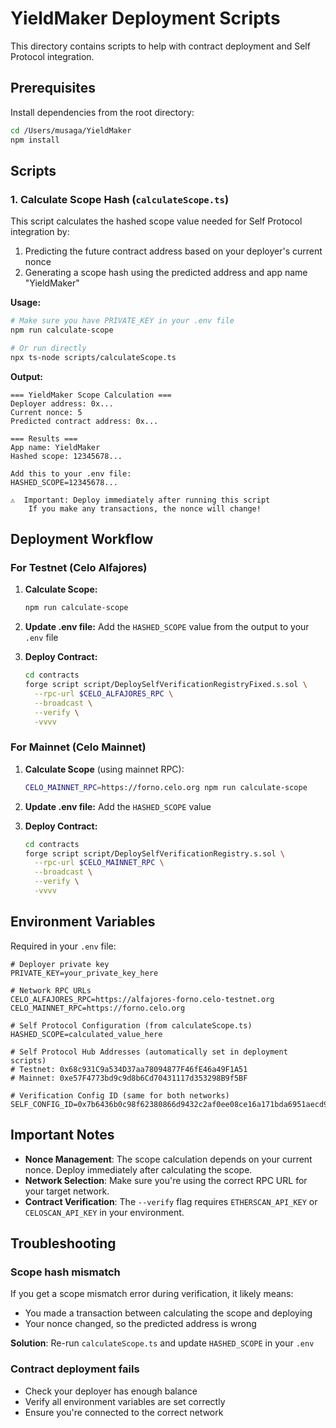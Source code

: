 # YieldMaker Deployment Scripts

This directory contains scripts to help with contract deployment and Self Protocol integration.

## Prerequisites

Install dependencies from the root directory:

```bash
cd /Users/musaga/YieldMaker
npm install
```

## Scripts

### 1. Calculate Scope Hash (`calculateScope.ts`)

This script calculates the hashed scope value needed for Self Protocol integration by:
1. Predicting the future contract address based on your deployer's current nonce
2. Generating a scope hash using the predicted address and app name "YieldMaker"

**Usage:**

```bash
# Make sure you have PRIVATE_KEY in your .env file
npm run calculate-scope

# Or run directly
npx ts-node scripts/calculateScope.ts
```

**Output:**
```
=== YieldMaker Scope Calculation ===
Deployer address: 0x...
Current nonce: 5
Predicted contract address: 0x...

=== Results ===
App name: YieldMaker
Hashed scope: 12345678...

Add this to your .env file:
HASHED_SCOPE=12345678...

⚠️  Important: Deploy immediately after running this script
    If you make any transactions, the nonce will change!
```

## Deployment Workflow

### For Testnet (Celo Alfajores)

1. **Calculate Scope:**
   ```bash
   npm run calculate-scope
   ```

2. **Update .env file:**
   Add the `HASHED_SCOPE` value from the output to your `.env` file

3. **Deploy Contract:**
   ```bash
   cd contracts
   forge script script/DeploySelfVerificationRegistryFixed.s.sol \
     --rpc-url $CELO_ALFAJORES_RPC \
     --broadcast \
     --verify \
     -vvvv
   ```

### For Mainnet (Celo Mainnet)

1. **Calculate Scope** (using mainnet RPC):
   ```bash
   CELO_MAINNET_RPC=https://forno.celo.org npm run calculate-scope
   ```

2. **Update .env file:**
   Add the `HASHED_SCOPE` value

3. **Deploy Contract:**
   ```bash
   cd contracts
   forge script script/DeploySelfVerificationRegistry.s.sol \
     --rpc-url $CELO_MAINNET_RPC \
     --broadcast \
     --verify \
     -vvvv
   ```

## Environment Variables

Required in your `.env` file:

```env
# Deployer private key
PRIVATE_KEY=your_private_key_here

# Network RPC URLs
CELO_ALFAJORES_RPC=https://alfajores-forno.celo-testnet.org
CELO_MAINNET_RPC=https://forno.celo.org

# Self Protocol Configuration (from calculateScope.ts)
HASHED_SCOPE=calculated_value_here

# Self Protocol Hub Addresses (automatically set in deployment scripts)
# Testnet: 0x68c931C9a534D37aa78094877F46fE46a49F1A51
# Mainnet: 0xe57F4773bd9c9d8b6Cd70431117d353298B9f5BF

# Verification Config ID (same for both networks)
SELF_CONFIG_ID=0x7b6436b0c98f62380866d9432c2af0ee08ce16a171bda6951aecd95ee1307d61
```

## Important Notes

- **Nonce Management**: The scope calculation depends on your current nonce. Deploy immediately after calculating the scope.
- **Network Selection**: Make sure you're using the correct RPC URL for your target network.
- **Contract Verification**: The `--verify` flag requires `ETHERSCAN_API_KEY` or `CELOSCAN_API_KEY` in your environment.

## Troubleshooting

### Scope hash mismatch
If you get a scope mismatch error during verification, it likely means:
- You made a transaction between calculating the scope and deploying
- Your nonce changed, so the predicted address is wrong

**Solution**: Re-run `calculateScope.ts` and update `HASHED_SCOPE` in your `.env`

### Contract deployment fails
- Check your deployer has enough balance
- Verify all environment variables are set correctly
- Ensure you're connected to the correct network
